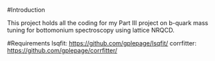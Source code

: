 #Introduction

This project holds all the coding for my Part III project on b-quark mass tuning for bottomonium spectroscopy using lattice NRQCD.

#Requirements
lsqfit: https://github.com/gplepage/lsqfit/
corrfitter: https://github.com/gplepage/corrfitter/

